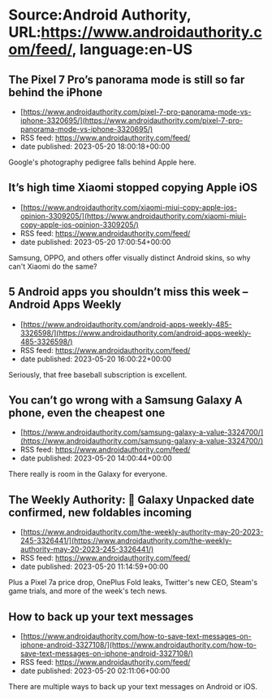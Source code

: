 # Source:Android Authority, URL:https://www.androidauthority.com/feed/, language:en-US

## The Pixel 7 Pro’s panorama mode is still so far behind the iPhone
 - [https://www.androidauthority.com/pixel-7-pro-panorama-mode-vs-iphone-3320695/](https://www.androidauthority.com/pixel-7-pro-panorama-mode-vs-iphone-3320695/)
 - RSS feed: https://www.androidauthority.com/feed/
 - date published: 2023-05-20 18:00:18+00:00

Google's photography pedigree falls behind Apple here.

## It’s high time Xiaomi stopped copying Apple iOS
 - [https://www.androidauthority.com/xiaomi-miui-copy-apple-ios-opinion-3309205/](https://www.androidauthority.com/xiaomi-miui-copy-apple-ios-opinion-3309205/)
 - RSS feed: https://www.androidauthority.com/feed/
 - date published: 2023-05-20 17:00:54+00:00

Samsung, OPPO, and others offer visually distinct Android skins, so why can't Xiaomi do the same?

## 5 Android apps you shouldn’t miss this week – Android Apps Weekly
 - [https://www.androidauthority.com/android-apps-weekly-485-3326598/](https://www.androidauthority.com/android-apps-weekly-485-3326598/)
 - RSS feed: https://www.androidauthority.com/feed/
 - date published: 2023-05-20 16:00:22+00:00

Seriously, that free baseball subscription is excellent.

## You can’t go wrong with a Samsung Galaxy A phone, even the cheapest one
 - [https://www.androidauthority.com/samsung-galaxy-a-value-3324700/](https://www.androidauthority.com/samsung-galaxy-a-value-3324700/)
 - RSS feed: https://www.androidauthority.com/feed/
 - date published: 2023-05-20 14:00:44+00:00

There really is room in the Galaxy for everyone.

## The Weekly Authority: 📅 Galaxy Unpacked date confirmed, new foldables incoming
 - [https://www.androidauthority.com/the-weekly-authority-may-20-2023-245-3326441/](https://www.androidauthority.com/the-weekly-authority-may-20-2023-245-3326441/)
 - RSS feed: https://www.androidauthority.com/feed/
 - date published: 2023-05-20 11:14:59+00:00

Plus a Pixel 7a price drop, OnePlus Fold leaks, Twitter's new CEO, Steam's game trials, and more of the week's tech news.

## How to back up your text messages
 - [https://www.androidauthority.com/how-to-save-text-messages-on-iphone-android-3327108/](https://www.androidauthority.com/how-to-save-text-messages-on-iphone-android-3327108/)
 - RSS feed: https://www.androidauthority.com/feed/
 - date published: 2023-05-20 02:11:06+00:00

There are multiple ways to back up your text messages on Android or iOS.

